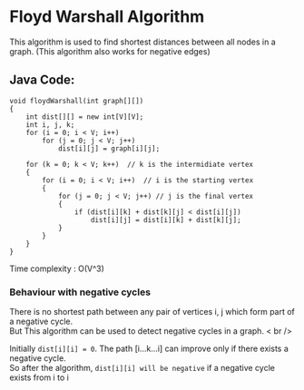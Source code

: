 # Floyd Warshall Algorithm

This algorithm is used to find shortest distances between all nodes in a graph. (This algorithm also works for negative edges) <br />

## Java Code:

```
void floydWarshall(int graph[][]) 
{ 
    int dist[][] = new int[V][V]; 
    int i, j, k; 
    for (i = 0; i < V; i++) 
        for (j = 0; j < V; j++) 
            dist[i][j] = graph[i][j]; 
  
    for (k = 0; k < V; k++)  // k is the intermidiate vertex
    {  
        for (i = 0; i < V; i++)  // i is the starting vertex
        { 
            for (j = 0; j < V; j++) // j is the final vertex
            { 
                if (dist[i][k] + dist[k][j] < dist[i][j]) 
                    dist[i][j] = dist[i][k] + dist[k][j]; 
            } 
        } 
    }
}
```
Time complexity : O(V^3)

### Behaviour with negative cycles

 There is no shortest path between any pair of vertices i, j which form part of a negative cycle. <br />
 But This algorithm can be used to detect negative cycles in a graph. < br />
 
 Initially `dist[i][i] = 0`. The path [i...k...i] can improve only if there exists a negative cycle. <br />
 So after the algorithm, `dist[i][i] will be negative` if a negative cycle exists from i to i <br />
  
